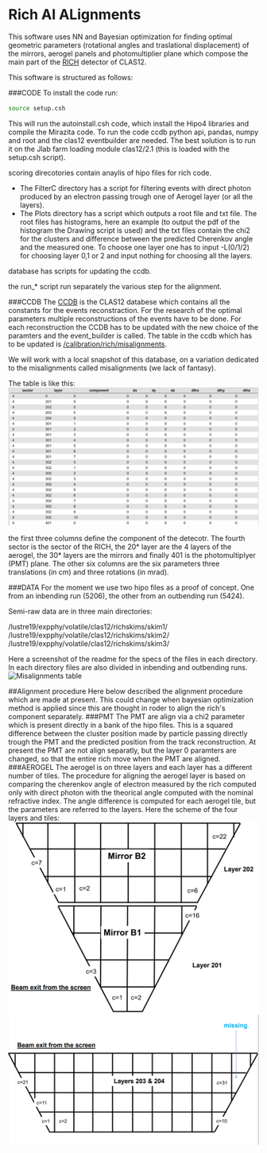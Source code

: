 # Rich AI ALignments

This software uses NN and Bayesian optimization for finding optimal geometric parameters (rotational angles and traslational displacement) of the
mirrors, aerogel panels and photomultiplier plane which compose the main part of the [RICH](https://clasweb.jlab.org/wiki/index.php/Clas12_RICH) detector of CLAS12.

This software is structured as follows:

###CODE
To install the code run:
```bash
source setup.csh
```
This will run the autoinstall.csh code, which install the Hipo4 libraries and compile the Mirazita code.
To run the code ccdb python api, pandas, numpy and root and the clas12 eventbuilder are needed. The best solution is to run it on the Jlab farm loading module clas12/2.1 (this is loaded with the setup.csh script).

scoring direcotories contain anaylis of hipo files for rich code. 
- The FilterC directory has a script for filtering events with direct photon produced by an electron passing trough  one of Aerogel layer (or all the layers).
- The Plots directory has a script which outputs a root file and txt file. The root files has histograms, here an example (to output the pdf of the histogram the Drawing script is used) and the txt files contain the chi2 for the clusters and difference between the predicted Cherenkov angle and the measured one.
To choose one layer one has to input -L(0/1/2) for choosing layer 0,1 or 2 and input nothing for choosing all the layers.

database has scripts for updating the ccdb.

the run_* script run separately the various step for the alignment.


###CCDB
The [CCDB](https://clasweb.jlab.org/wiki/index.php/CLAS12_Constants_Database) is the CLAS12 databese which contains all the constants for the events reconstraction.
For the research of the optimal parameters multiple reconstructions of the events have to be done. For each reconstruction the CCDB has to be updated with the new choice of the paramters and the event_builder is called. 
The table in the ccdb which has to be updated is [/calibration/rich/misalignments](https://clasweb.jlab.org/cgi-bin/ccdb/versions?table=/calibration/rich/misalignments).

We will work with a local snapshot of this database, on a variation dedicated to the misalignments called misalignments (we lack of fantasy). 

The table is like this:
![Misalignments table](/fig/ccdb.png)

the first three columns define the component of the detecotr. The fourth sector is the sector of the RICH, the 20* layer are the 4 layers of the aerogel, the 30* layers are the mirrors and finally 401 is the photomultiplyer (PMT) plane.
The other six columns are the six parameters three translations (in cm) and three rotations (in mrad). 

###DATA
For the moment we use two hipo files as a proof of concept. One from an inbending run (5206), the other from an outbending run (5424).

Semi-raw data are in three main directories:

/lustre19/expphy/volatile/clas12/richskims/skim1/
/lustre19/expphy/volatile/clas12/richskims/skim2/
/lustre19/expphy/volatile/clas12/richskims/skim3/

Here a screenshot of the readme for the specs of the files in each directory. In each directory files are also divided in inbending and outbending runs.
![Misalignments table](/fig/data_repos.png)

##Alignment procedure
Here below described the alignment procedure which are made at present. This could change when bayesian optimization method is applied since this are thought in roder to align the rich's component separately.
###PMT
The PMT are align via a chi2 parameter which is present directly in a bank of the hipo files. This is a squared difference between the cluster position made by particle passing directly trough the PMT and the predicted position from the track reconstruction. 
At present the PMT are not align separatly, but the layer 0 paramters are changed, so that the entire rich move when the PMT are aligned. 
###AEROGEL
The aerogel is on three layers and each layer has a different number of tiles. 
The procedure for aligning the aerogel layer is based on comparing the cherenkov angle of electron measured by the rich computed only with direct photon with the theorical angle computed with the nominal refractive index. The angle difference is computed for each aerogel tile, but the parameters are referred to the layers.
Here the scheme of the four layers and tiles: 
![Layer 201-202](/fig/layer201-202.png)
![Layer 203-204](/fig/layer203-204.png)

